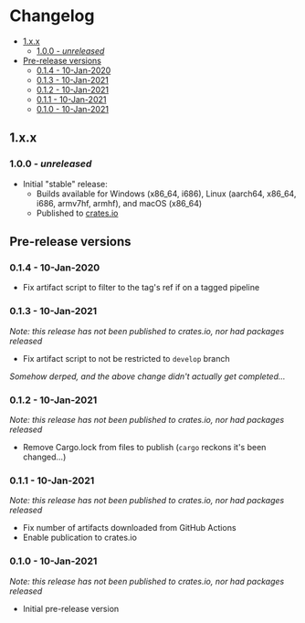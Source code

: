 # Changelog <!-- omit in toc -->

- [1.x.x](#1xx)
  - [1.0.0 - _unreleased_](#100---unreleased)
- [Pre-release versions](#pre-release-versions)
  - [0.1.4 - 10-Jan-2020](#014---10-jan-2020)
  - [0.1.3 - 10-Jan-2021](#013---10-jan-2021)
  - [0.1.2 - 10-Jan-2021](#012---10-jan-2021)
  - [0.1.1 - 10-Jan-2021](#011---10-jan-2021)
  - [0.1.0 - 10-Jan-2021](#010---10-jan-2021)

## 1.x.x

### 1.0.0 - _unreleased_

- Initial "stable" release:
  - Builds available for Windows (x86_64, i686), Linux (aarch64, x86_64, i686, armv7hf, armhf), and macOS (x86_64)
  - Published to [crates.io](https://crates.io/crates/dynamic-dns-client-for-cloudflare)

## Pre-release versions

### 0.1.4 - 10-Jan-2020

- Fix artifact script to filter to the tag's ref if on a tagged pipeline

### 0.1.3 - 10-Jan-2021

_Note: this release has not been published to crates.io, nor had packages released_

- Fix artifact script to not be restricted to `develop` branch

_Somehow derped, and the above change didn't actually get completed..._

### 0.1.2 - 10-Jan-2021

_Note: this release has not been published to crates.io, nor had packages released_

- Remove Cargo.lock from files to publish (`cargo` reckons it's been changed...)

### 0.1.1 - 10-Jan-2021

_Note: this release has not been published to crates.io, nor had packages released_

- Fix number of artifacts downloaded from GitHub Actions
- Enable publication to crates.io

### 0.1.0 - 10-Jan-2021

_Note: this release has not been published to crates.io, nor had packages released_

- Initial pre-release version
